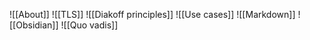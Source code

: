 ![[About]]
![[TLS]]
![[Diakoff principles]]
![[Use cases]]
![[Markdown]]
![[Obsidian]]
![[Quo vadis]]

